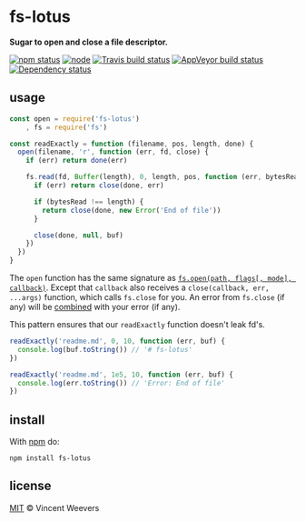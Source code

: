 # fs-lotus

**Sugar to open and close a file descriptor.**

[![npm status](http://img.shields.io/npm/v/fs-lotus.svg?style=flat-square)](https://www.npmjs.org/package/fs-lotus) [![node](https://img.shields.io/node/v/fs-lotus.svg?style=flat-square)](https://www.npmjs.org/package/fs-lotus) [![Travis build status](https://img.shields.io/travis/vweevers/fs-lotus.svg?style=flat-square&label=travis)](http://travis-ci.org/vweevers/fs-lotus) [![AppVeyor build status](https://img.shields.io/appveyor/ci/vweevers/fs-lotus.svg?style=flat-square&label=appveyor)](https://ci.appveyor.com/project/vweevers/fs-lotus) [![Dependency status](https://img.shields.io/david/vweevers/fs-lotus.svg?style=flat-square)](https://david-dm.org/vweevers/fs-lotus)

## usage

```js
const open = require('fs-lotus')
    , fs = require('fs')

const readExactly = function (filename, pos, length, done) {
  open(filename, 'r', function (err, fd, close) {
    if (err) return done(err)

    fs.read(fd, Buffer(length), 0, length, pos, function (err, bytesRead, buf) {
      if (err) return close(done, err)

      if (bytesRead !== length) {
        return close(done, new Error('End of file'))
      }

      close(done, null, buf)
    })
  })
}
```

The `open` function has the same signature as [`fs.open(path, flags[, mode], callback)`](https://nodejs.org/api/fs.html#fs_fs_open_path_flags_mode_callback). Except that `callback` also receives a `close(callback, err, ...args)` function, which calls `fs.close` for you. An error from `fs.close` (if any) will be [combined](https://github.com/matthewmueller/combine-errors) with your error (if any).

This pattern ensures that our `readExactly` function doesn't leak fd's.

```js
readExactly('readme.md', 0, 10, function (err, buf) {
  console.log(buf.toString()) // '# fs-lotus'
})

readExactly('readme.md', 1e5, 10, function (err, buf) {
  console.log(err.toString()) // 'Error: End of file'
})
```

## install

With [npm](https://npmjs.org) do:

```
npm install fs-lotus
```

## license

[MIT](http://opensource.org/licenses/MIT) © Vincent Weevers
